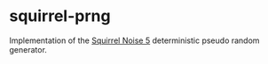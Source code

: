 # squirrel-prng

Implementation of the [Squirrel Noise 5](http://eiserloh.net/noise/SquirrelNoise5.hpp) deterministic pseudo random generator.

